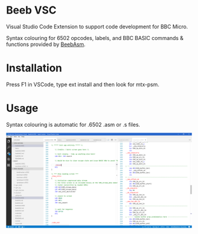 # Beeb VSC
Visual Studio Code Extension to support code development for BBC Micro.

Syntax colouring for 6502 opcodes, labels, and BBC BASIC commands & functions provided by [BeebAsm](https://github.com/tom-seddon/beebasm).

# Installation

Press F1 in VSCode, type ext install and then look for mtx-psm.

# Usage

Syntax colouring is automatic for .6502 .asm or .s files.

![Screenshot](images/example.png)



